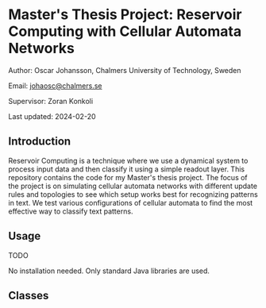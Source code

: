 # Master's Thesis Project: Reservoir Computing with Cellular Automata Networks
Author:
Oscar Johansson, Chalmers University of Technology, Sweden

Email: johaosc@chalmers.se

Supervisor: Zoran Konkoli

Last updated: 2024-02-20

## Introduction
Reservoir Computing is a technique where we use a dynamical system to process input data and then classify it using a simple readout layer. This repository contains the code for my Master's thesis project. The focus of the project is on simulating cellular automata networks with different update rules and topologies to see which setup works best for recognizing patterns in text. We test various configurations of cellular automata to find the most effective way to classify text patterns.

## Usage
TODO

No installation needed. Only standard Java libraries are used.

## Classes
